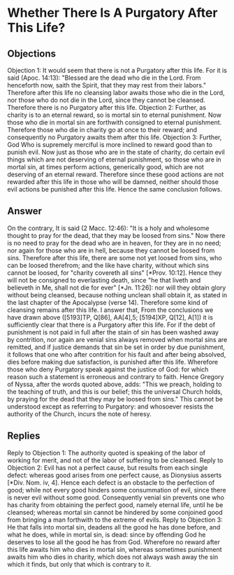 # Whether There Is A Purgatory After This Life?
## Objections
Objection 1: It would seem that there is not a Purgatory after this life. For it is said (Apoc. 14:13): "Blessed are the dead who die in the Lord. From henceforth now, saith the Spirit, that they may rest from their labors." Therefore after this life no cleansing labor awaits those who die in the Lord, nor those who do not die in the Lord, since they cannot be cleansed. Therefore there is no Purgatory after this life.
Objection 2: Further, as charity is to an eternal reward, so is mortal sin to eternal punishment. Now those who die in mortal sin are forthwith consigned to eternal punishment. Therefore those who die in charity go at once to their reward; and consequently no Purgatory awaits them after this life.
Objection 3: Further, God Who is supremely merciful is more inclined to reward good than to punish evil. Now just as those who are in the state of charity, do certain evil things which are not deserving of eternal punishment, so those who are in mortal sin, at times perform actions, generically good, which are not deserving of an eternal reward. Therefore since these good actions are not rewarded after this life in those who will be damned, neither should those evil actions be punished after this life. Hence the same conclusion follows.
## Answer
On the contrary, It is said (2 Macc. 12:46): "It is a holy and wholesome thought to pray for the dead, that they may be loosed from sins." Now there is no need to pray for the dead who are in heaven, for they are in no need; nor again for those who are in hell, because they cannot be loosed from sins. Therefore after this life, there are some not yet loosed from sins, who can be loosed therefrom; and the like have charity, without which sins cannot be loosed, for "charity covereth all sins" [*Prov. 10:12]. Hence they will not be consigned to everlasting death, since "he that liveth and believeth in Me, shall not die for ever" [*Jn. 11:26]: nor will they obtain glory without being cleansed, because nothing unclean shall obtain it, as stated in the last chapter of the Apocalypse (verse 14). Therefore some kind of cleansing remains after this life.
I answer that, From the conclusions we have drawn above ([5193]TP, Q[86], AA[4],5; [5194]XP, Q[12], A[1]) it is sufficiently clear that there is a Purgatory after this life. For if the debt of punishment is not paid in full after the stain of sin has been washed away by contrition, nor again are venial sins always removed when mortal sins are remitted, and if justice demands that sin be set in order by due punishment, it follows that one who after contrition for his fault and after being absolved, dies before making due satisfaction, is punished after this life. Wherefore those who deny Purgatory speak against the justice of God: for which reason such a statement is erroneous and contrary to faith. Hence Gregory of Nyssa, after the words quoted above, adds: "This we preach, holding to the teaching of truth, and this is our belief; this the universal Church holds, by praying for the dead that they may be loosed from sins." This cannot be understood except as referring to Purgatory: and whosoever resists the authority of the Church, incurs the note of heresy.
## Replies
Reply to Objection 1: The authority quoted is speaking of the labor of working for merit, and not of the labor of suffering to be cleansed.
Reply to Objection 2: Evil has not a perfect cause, but results from each single defect: whereas good arises from one perfect cause, as Dionysius asserts [*Div. Nom. iv, 4]. Hence each defect is an obstacle to the perfection of good; while not every good hinders some consummation of evil, since there is never evil without some good. Consequently venial sin prevents one who has charity from obtaining the perfect good, namely eternal life, until he be cleansed; whereas mortal sin cannot be hindered by some conjoined good from bringing a man forthwith to the extreme of evils.
Reply to Objection 3: He that falls into mortal sin, deadens all the good he has done before, and what he does, while in mortal sin, is dead: since by offending God he deserves to lose all the good he has from God. Wherefore no reward after this life awaits him who dies in mortal sin, whereas sometimes punishment awaits him who dies in charity, which does not always wash away the sin which it finds, but only that which is contrary to it.